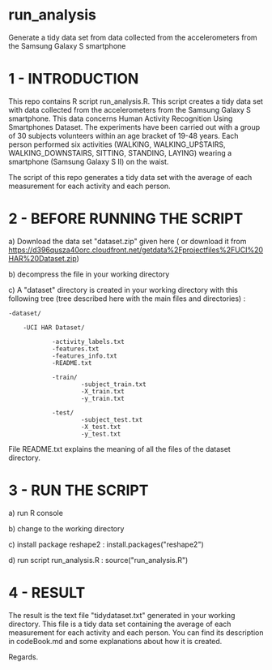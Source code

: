 run_analysis
============

Generate a tidy data set from data collected from the accelerometers from the Samsung Galaxy S smartphone

1 - INTRODUCTION
=================

This repo contains R script run_analysis.R. 
This script creates a tidy data set with data collected from the accelerometers from the Samsung Galaxy S smartphone. This data concerns Human Activity Recognition Using Smartphones Dataset.
The experiments have been carried out with a group of 30 subjects volunteers within an age bracket of 19-48 years. Each person performed six activities (WALKING, WALKING_UPSTAIRS, WALKING_DOWNSTAIRS, SITTING, STANDING, LAYING) wearing a smartphone (Samsung Galaxy S II) on the waist. 


The script of this repo generates a tidy data set with the average of each measurement for each activity and each person.

2 - BEFORE RUNNING THE SCRIPT
=============================

a) Download the data set "dataset.zip" given here ( or download it from https://d396qusza40orc.cloudfront.net/getdata%2Fprojectfiles%2FUCI%20HAR%20Dataset.zip) 

b) decompress the file in your working directory

c) A "dataset" directory is created in your working directory with this following tree (tree described here with the main files and directories) :

	-dataset/
	
		-UCI HAR Dataset/
		
				-activity_labels.txt
				-features.txt
				-features_info.txt
				-README.txt
				
				-train/
						-subject_train.txt
						-X_train.txt
						-y_train.txt
						
				-test/
						-subject_test.txt
						-X_test.txt
						-y_test.txt
  
        
        

File README.txt explains the meaning of all the files of the dataset directory.

3 - RUN THE SCRIPT
=============================

a) run R console

b) change to the working directory

c) install package reshape2  :  install.packages("reshape2")

d) run script run_analysis.R  : source("run_analysis.R")


4 - RESULT
=============================

The result is the text file "tidydataset.txt" generated in your working directory. 
This file is a tidy data set containing the average of each measurement for each activity and each person.
You can find its description in codeBook.md and some explanations about how it is created.

Regards.

